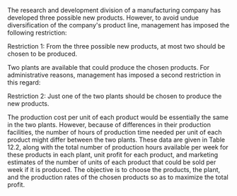 The research and development division of a manufacturing company has developed
three possible new products. However, to avoid undue diversification of the company's product line, management has imposed the following restriction:

Restriction 1: From the three possible new products, at most two should be
chosen to be produced.

Two plants are available that could produce the chosen products. For administrative reasons, management has imposed a second restriction in this regard:

Restriction 2: Just one of the two plants should be chosen to produce the new
products.

The production cost per unit of each product would be essentially the same in the two plants. However, because of differences in their production facilities, the number of hours of production time needed per unit of each product might differ between the two plants. These data are given in Table 12.2, along with the total number of production hours available per week for these products in each plant, unit profit for each product, and marketing estimates of the number of units of each product that could be sold per week if it is produced. The objective is to choose the products, the plant, and the production rates of the chosen products so as to maximize the total profit.
